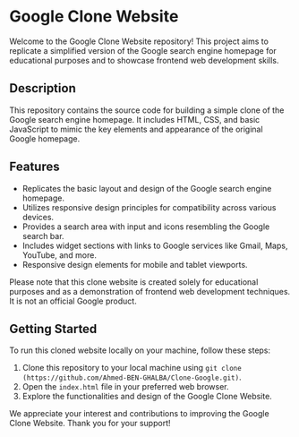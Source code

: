 # Google Clone Website

Welcome to the Google Clone Website repository! This project aims to replicate a simplified version of the Google search engine homepage for educational purposes and to showcase frontend web development skills.

## Description

This repository contains the source code for building a simple clone of the Google search engine homepage. It includes HTML, CSS, and basic JavaScript to mimic the key elements and appearance of the original Google homepage.

## Features

- Replicates the basic layout and design of the Google search engine homepage.
- Utilizes responsive design principles for compatibility across various devices.
- Provides a search area with input and icons resembling the Google search bar.
- Includes widget sections with links to Google services like Gmail, Maps, YouTube, and more.
- Responsive design elements for mobile and tablet viewports.

Please note that this clone website is created solely for educational purposes and as a demonstration of frontend web development techniques. It is not an official Google product.

## Getting Started

To run this cloned website locally on your machine, follow these steps:

1. Clone this repository to your local machine using `git clone (https://github.com/Ahmed-BEN-GHALBA/Clone-Google.git)`.
2. Open the `index.html` file in your preferred web browser.
3. Explore the functionalities and design of the Google Clone Website.


We appreciate your interest and contributions to improving the Google Clone Website. Thank you for your support!
